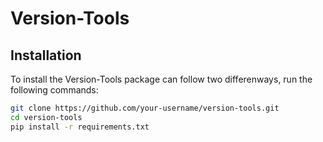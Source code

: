 
# Version-Tools

## Installation

To install the Version-Tools package can follow two differenways, run the following commands:

```sh
git clone https://github.com/your-username/version-tools.git
cd version-tools
pip install -r requirements.txt
```
